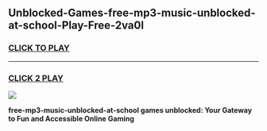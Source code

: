 
## Unblocked-Games-free-mp3-music-unblocked-at-school-Play-Free-2va0l
<h3>
<a href="https://premium76.site?title=free-mp3-music-unblocked-at-school&ref=10A">CLICK TO PLAY</a></h3>
<hr>

<h3>
<a href="https://premium76.site?title=free-mp3-music-unblocked-at-school&ref=10A">CLICK 2 PLAY</a>
  
</h3>

<a href="https://premium76.site?title=free-mp3-music-unblocked-at-school&ref=10A"><img src="https://clearcache.store/games.png"></a>


**free-mp3-music-unblocked-at-school games unblocked: Your Gateway to Fun and Accessible Online Gaming**
